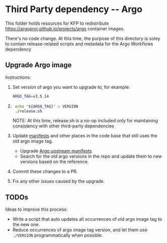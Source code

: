 # Third Party dependency -- Argo

This folder holds resources for KFP to redistribute <https://argoproj.github.io/projects/argo>
container images.

There's no code change. At this time, the purpose of this directory is soley to contain
release-related scripts and metadata for the Argo Workflows dependency

## Upgrade Argo image

Instructions:

1. Set version of argo you want to upgrade to, for example:

    ```bash
    ARGO_TAG=v3.5.14
    ```

1. ```bash
    echo "${ARGO_TAG}" > VERSION
    ./release.sh
    ```

    NOTE: At this time, release.sh is a no-op included only for maintaining consistency with other third-party dependencies

1. Update [manifests](../../manifests) and other places in the code base that still uses the old argo image tag.
    * Upgrade [Argo upstream manifests](https://github.com/kubeflow/pipelines/blob/master/manifests/kustomize/third-party/argo/README.md#upgrade-argo).
    * Search for the old argo versions in the repo and update them to new versions based on the reference.

1. Commit these changes to a PR.

1. Fix any other issues caused by the upgrade.

## TODOs

Ideas to improve this process:

* Write a script that auto updates all occurrences of old argo image
tag to the new one.
* Reduce occurrences of argo image tag version, and let them use `./VERSION` programmatically when possible.
